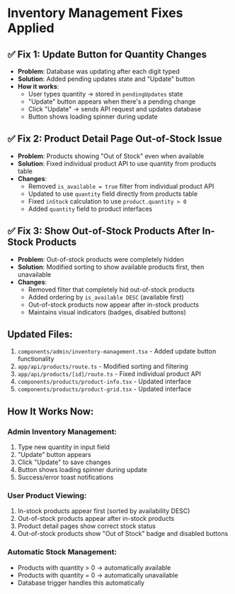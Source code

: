 # Inventory Management Fixes Applied

## ✅ Fix 1: Update Button for Quantity Changes

- **Problem**: Database was updating after each digit typed
- **Solution**: Added pending updates state and "Update" button
- **How it works**:
  - User types quantity → stored in `pendingUpdates` state
  - "Update" button appears when there's a pending change
  - Click "Update" → sends API request and updates database
  - Button shows loading spinner during update

## ✅ Fix 2: Product Detail Page Out-of-Stock Issue

- **Problem**: Products showing "Out of Stock" even when available
- **Solution**: Fixed individual product API to use quantity from products table
- **Changes**:
  - Removed `is_available = true` filter from individual product API
  - Updated to use `quantity` field directly from products table
  - Fixed `inStock` calculation to use `product.quantity > 0`
  - Added `quantity` field to product interfaces

## ✅ Fix 3: Show Out-of-Stock Products After In-Stock Products

- **Problem**: Out-of-stock products were completely hidden
- **Solution**: Modified sorting to show available products first, then unavailable
- **Changes**:
  - Removed filter that completely hid out-of-stock products
  - Added ordering by `is_available DESC` (available first)
  - Out-of-stock products now appear after in-stock products
  - Maintains visual indicators (badges, disabled buttons)

## Updated Files:

1. `components/admin/inventory-management.tsx` - Added update button functionality
2. `app/api/products/route.ts` - Modified sorting and filtering
3. `app/api/products/[id]/route.ts` - Fixed individual product API
4. `components/products/product-info.tsx` - Updated interface
5. `components/products/product-grid.tsx` - Updated interface

## How It Works Now:

### Admin Inventory Management:

1. Type new quantity in input field
2. "Update" button appears
3. Click "Update" to save changes
4. Button shows loading spinner during update
5. Success/error toast notifications

### User Product Viewing:

1. In-stock products appear first (sorted by availability DESC)
2. Out-of-stock products appear after in-stock products
3. Product detail pages show correct stock status
4. Out-of-stock products show "Out of Stock" badge and disabled buttons

### Automatic Stock Management:

- Products with quantity > 0 → automatically available
- Products with quantity = 0 → automatically unavailable
- Database trigger handles this automatically
